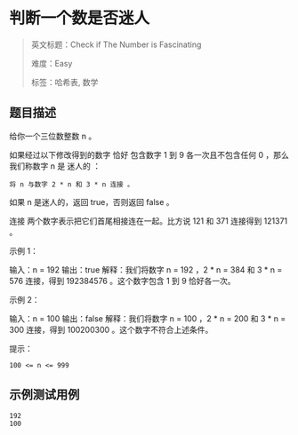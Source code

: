 # 判断一个数是否迷人

> 英文标题：Check if The Number is Fascinating
> 
> 难度：Easy
> 
> 标签：哈希表, 数学
> 

## 题目描述

给你一个三位数整数 n 。

如果经过以下修改得到的数字 恰好 包含数字 1 到 9 各一次且不包含任何 0 ，那么我们称数字 n 是 迷人的 ：


	将 n 与数字 2 * n 和 3 * n 连接 。


如果 n 是迷人的，返回 true，否则返回 false 。

连接 两个数字表示把它们首尾相接连在一起。比方说 121 和 371 连接得到 121371 。

 

示例 1：

输入：n = 192
输出：true
解释：我们将数字 n = 192 ，2 * n = 384 和 3 * n = 576 连接，得到 192384576 。这个数字包含 1 到 9 恰好各一次。


示例 2：

输入：n = 100
输出：false
解释：我们将数字 n = 100 ，2 * n = 200 和 3 * n = 300 连接，得到 100200300 。这个数字不符合上述条件。


 

提示：


	100 <= n <= 999

## 示例测试用例

```
192
100
```


